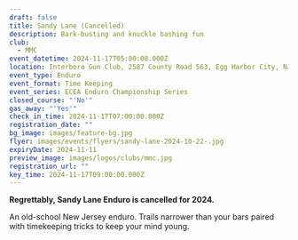 ```yaml
---
draft: false
title: Sandy Lane (Cancelled)
description: Bark-busting and knuckle bashing fun
club:
  - MMC
event_datetime: 2024-11-17T05:00:00.000Z
location: Interboro Gun Club, 2587 County Road 563, Egg Harbor City, NJ
event_type: Enduro
event_format: Time Keeping
event_series: ECEA Enduro Championship Series
closed_course: "'No'"
gas_away: "'Yes'"
check_in_time: 2024-11-17T07:00:00.000Z
registration_date: ""
bg_image: images/feature-bg.jpg
flyer: images/events/flyers/sandy-lane-2024-10-22-.jpg
expiryDate: 2024-11-11
preview_image: images/logos/clubs/mmc.jpg
registration_url: ""
key_time: 2024-11-17T09:00:00.000Z
---
```

**Regrettably, Sandy Lane Enduro is cancelled for 2024.** 

An old-school New Jersey enduro. Trails narrower than your bars paired with timekeeping tricks to keep your mind young.
